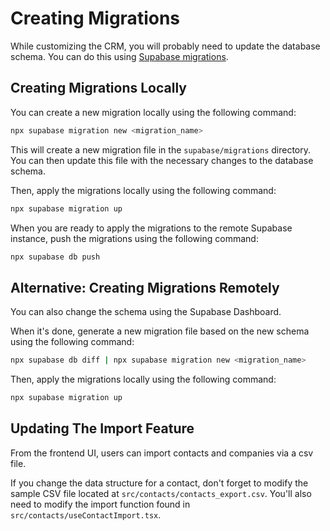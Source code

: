 # Creating Migrations

While customizing the CRM, you will probably need to update the database schema. You can do this using [Supabase migrations](https://supabase.com/docs/reference/cli/supabase-migration-new).

## Creating Migrations Locally

You can create a new migration locally using the following command:

```sh
npx supabase migration new <migration_name>
```

This will create a new migration file in the `supabase/migrations` directory. You can then update this file with the necessary changes to the database schema.

Then, apply the migrations locally using the following command:

```sh
npx supabase migration up
```

When you are ready to apply the migrations to the remote Supabase instance, push the migrations using the following command:

```sh
npx supabase db push
```

## Alternative: Creating Migrations Remotely

You can also change the schema using the Supabase Dashboard.

When it's done, generate a new migration file based on the new schema using the following command:

```sh
npx supabase db diff | npx supabase migration new <migration_name>
```

Then, apply the migrations locally using the following command:

```sh
npx supabase migration up
```

## Updating The Import Feature

From the frontend UI, users can import contacts and companies via a csv file.

If you change the data structure for a contact, don't forget to modify the sample CSV file located at `src/contacts/contacts_export.csv`. You'll also need to modify the import function found in `src/contacts/useContactImport.tsx`.
